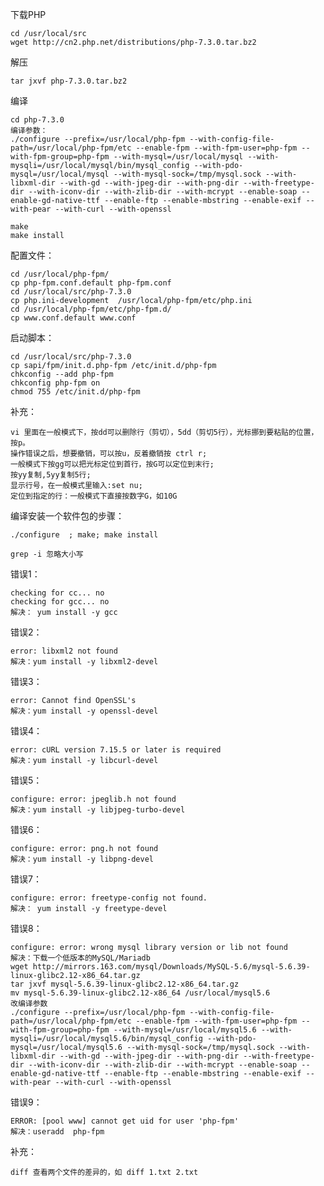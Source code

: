 
下载PHP

	cd /usr/local/src
	wget http://cn2.php.net/distributions/php-7.3.0.tar.bz2

解压

	tar jxvf php-7.3.0.tar.bz2

编译

	cd php-7.3.0
	编译参数：
	./configure --prefix=/usr/local/php-fpm --with-config-file-path=/usr/local/php-fpm/etc --enable-fpm --with-fpm-user=php-fpm --with-fpm-group=php-fpm --with-mysql=/usr/local/mysql --with-mysqli=/usr/local/mysql/bin/mysql_config --with-pdo-mysql=/usr/local/mysql --with-mysql-sock=/tmp/mysql.sock --with-libxml-dir --with-gd --with-jpeg-dir --with-png-dir --with-freetype-dir --with-iconv-dir --with-zlib-dir --with-mcrypt --enable-soap --enable-gd-native-ttf --enable-ftp --enable-mbstring --enable-exif --with-pear --with-curl --with-openssl

	make
	make install 

配置文件：

	cd /usr/local/php-fpm/
	cp php-fpm.conf.default php-fpm.conf
	cd /usr/local/src/php-7.3.0
	cp php.ini-development  /usr/local/php-fpm/etc/php.ini
	cd /usr/local/php-fpm/etc/php-fpm.d/
	cp www.conf.default www.conf
	
启动脚本：

	cd /usr/local/src/php-7.3.0
	cp sapi/fpm/init.d.php-fpm /etc/init.d/php-fpm
	chkconfig --add php-fpm
	chkconfig php-fpm on
	chmod 755 /etc/init.d/php-fpm 

补充：

	vi 里面在一般模式下，按dd可以删除行（剪切），5dd（剪切5行），光标挪到要粘贴的位置，按p。
	操作错误之后，想要撤销，可以按u，反着撤销按 ctrl r; 
	一般模式下按gg可以把光标定位到首行，按G可以定位到末行; 
	按yy复制,5yy复制5行;
	显示行号，在一般模式里输入:set nu; 
	定位到指定的行：一般模式下直接按数字G，如10G



编译安装一个软件包的步骤：

	./configure  ; make; make install 

	grep -i 忽略大小写

错误1：

	checking for cc... no
	checking for gcc... no
	解决： yum install -y gcc

错误2：
	
	error: libxml2 not found
	解决：yum install -y libxml2-devel

错误3：
	
	error: Cannot find OpenSSL's
	解决：yum install -y openssl-devel

错误4：

	error: cURL version 7.15.5 or later is required 
	解决：yum install -y libcurl-devel

错误5：

	configure: error: jpeglib.h not found
	解决：yum install -y libjpeg-turbo-devel

错误6：

	configure: error: png.h not found
	解决：yum install -y libpng-devel

错误7：

	configure: error: freetype-config not found.
	解决： yum install -y freetype-devel


错误8：
	
	configure: error: wrong mysql library version or lib not found
	解决：下载一个低版本的MySQL/Mariadb
	wget http://mirrors.163.com/mysql/Downloads/MySQL-5.6/mysql-5.6.39-linux-glibc2.12-x86_64.tar.gz
	tar jxvf mysql-5.6.39-linux-glibc2.12-x86_64.tar.gz
	mv mysql-5.6.39-linux-glibc2.12-x86_64 /usr/local/mysql5.6
	改编译参数
	./configure --prefix=/usr/local/php-fpm --with-config-file-path=/usr/local/php-fpm/etc --enable-fpm --with-fpm-user=php-fpm --with-fpm-group=php-fpm --with-mysql=/usr/local/mysql5.6 --with-mysqli=/usr/local/mysql5.6/bin/mysql_config --with-pdo-mysql=/usr/local/mysql5.6 --with-mysql-sock=/tmp/mysql.sock --with-libxml-dir --with-gd --with-jpeg-dir --with-png-dir --with-freetype-dir --with-iconv-dir --with-zlib-dir --with-mcrypt --enable-soap --enable-gd-native-ttf --enable-ftp --enable-mbstring --enable-exif --with-pear --with-curl --with-openssl

错误9：
	
	ERROR: [pool www] cannot get uid for user 'php-fpm'
	解决：useradd  php-fpm


补充：

	diff 查看两个文件的差异的，如 diff 1.txt 2.txt 
